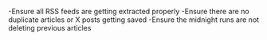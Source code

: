 -Ensure all RSS feeds are getting extracted properly
-Ensure there are no duplicate articles or X posts getting saved
-Ensure the midnight runs are not deleting previous articles
